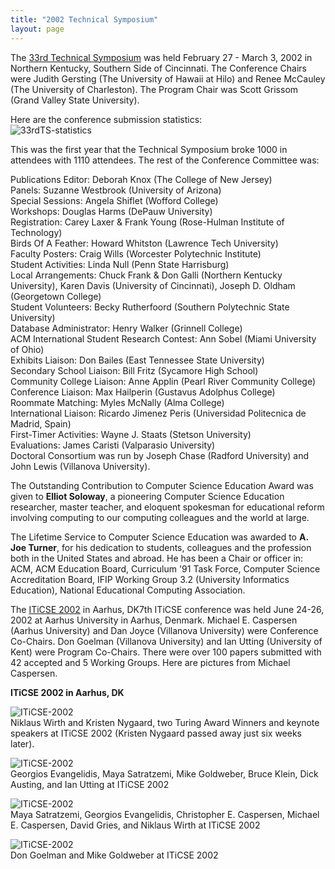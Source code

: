 ```yaml
---
title: "2002 Technical Symposium"
layout: page
---
```


The [33rd Technical Symposium](http://www.math.grin.edu/~sigcse/2002/)
was held February 27 - March 3, 2002 in Northern Kentucky, Southern Side
of Cincinnati. The Conference Chairs were Judith Gersting (The
University of Hawaii at Hilo) and Renee McCauley (The University of
Charleston). The Program Chair was Scott Grissom (Grand Valley State
University).

Here are the conference submission statistics:\
![33rdTS-statistics](../../files/images/50yearsofSIGCSE/33rdTS-statistics.jpg)

This was the first year that the Technical Symposium broke 1000 in
attendees with 1110 attendees. The rest of the Conference Committee was:

Publications Editor: Deborah Knox (The College of New Jersey)\
Panels: Suzanne Westbrook (University of Arizona)\
Special Sessions: Angela Shiflet (Wofford College)\
Workshops: Douglas Harms (DePauw University)\
Registration: Carey Laxer & Frank Young (Rose-Hulman Institute of
Technology)\
Birds Of A Feather: Howard Whitston (Lawrence Tech University)\
Faculty Posters: Craig Wills (Worcester Polytechnic Institute)\
Student Activities: Linda Null (Penn State Harrisburg)\
Local Arrangements: Chuck Frank & Don Galli (Northern Kentucky
University), Karen Davis (University of Cincinnati), Joseph D. Oldham
(Georgetown College)\
Student Volunteers: Becky Rutherfoord (Southern Polytechnic State
University)\
Database Administrator: Henry Walker (Grinnell College)\
ACM International Student Research Contest: Ann Sobel (Miami University
of Ohio)\
Exhibits Liaison: Don Bailes (East Tennessee State University)\
Secondary School Liaison: Bill Fritz (Sycamore High School)\
Community College Liaison: Anne Applin (Pearl River Community College)\
Conference Liaison: Max Hailperin (Gustavus Adolphus College)\
Roommate Matching: Myles McNally (Alma College)\
International Liaison: Ricardo Jimenez Peris (Universidad Politecnica de
Madrid, Spain)\
First-Timer Activities: Wayne J. Staats (Stetson University)\
Evaluations: James Caristi (Valparasio University)\
Doctoral Consortium was run by Joseph Chase (Radford University) and
John Lewis (Villanova University).

The Outstanding Contribution to Computer Science Education Award was
given to **Elliot Soloway**, a pioneering Computer Science Education
researcher, master teacher, and eloquent spokesman for educational
reform involving computing to our computing colleagues and the world at
large.

The Lifetime Service to Computer Science Education was awarded to **A.
Joe Turner**, for his dedication to students, colleagues and the
profession both in the United States and abroad. He has been a Chair or
officer in: ACM, ACM Education Board, Curriculum \'91 Task Force,
Computer Science Accreditation Board, IFIP Working Group 3.2 (University
Informatics Education), National Educational Computing Association.

The [ITiCSE 2002](http://www.iticse2002.dk/iticse2002/home.shtml) in
Aarhus, DK7th ITiCSE conference was held June 24-26, 2002 at Aarhus
University in Aarhus, Denmark. Michael E. Caspersen (Aarhus University)
and Dan Joyce (Villanova University) were Conference Co-Chairs. Don
Goelman (Villanova University) and Ian Utting (University of Kent) were
Program Co-Chairs. There were over 100 papers submitted with 42 accepted
and 5 Working Groups. Here are pictures from Michael Caspersen.

**ITiCSE 2002 in Aarhus, DK**

![ITiCSE-2002](../../files/images/50yearsofSIGCSE/ITiCSE-2002-1.jpg)\
Niklaus Wirth and Kristen Nygaard, two Turing Award Winners and keynote
speakers at ITiCSE 2002 (Kristen Nygaard passed away just six weeks
later).

![ITiCSE-2002](../../files/images/50yearsofSIGCSE/ITiCSE-2002-2.jpg)\
Georgios Evangelidis, Maya Satratzemi, Mike Goldweber, Bruce Klein, Dick
Austing, and Ian Utting at ITiCSE 2002

![ITiCSE-2002](../../files/images/50yearsofSIGCSE/ITiCSE-2002-3.jpg)\
Maya Satratzemi, Georgios Evangelidis, Christopher E. Caspersen, Michael
E. Caspersen, David Gries, and Niklaus Wirth at ITiCSE 2002

![ITiCSE-2002](../../files/images/50yearsofSIGCSE/ITiCSE-2002-4.jpg)\
Don Goelman and Mike Goldweber at ITiCSE 2002